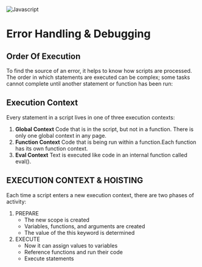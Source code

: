 ![Javascript](https://i.ibb.co/BsCTKJc/68747470733a2f2f75706c6f61642e.png)

# Error Handling & Debugging

## Order Of Execution 
To find the source of an error, it helps to know how scripts are processed.
The order in which statements are executed can be complex; some tasks
cannot complete until another statement or function has been run: 

## Execution Context
Every statement in a script lives in one of three execution contexts:
1. **Global Context** Code that is in the script, but not in a function. There is only one global context in any page.
2. **Function Context** Code that is being run within a function.Each function has its own function context.
3. **Eval Context** Text is executed like code in an internal function called eval().

## EXECUTION CONTEXT & HOISTING
Each time a script enters a new execution context, there are two phases of activity:
1. PREPARE
     * The new scope is created
     * Variables, functions, and arguments are created
     * The value of the this keyword is determined
2. EXECUTE
     * Now it can assign values to variables
     * Reference functions and run their code
     * Execute statements
